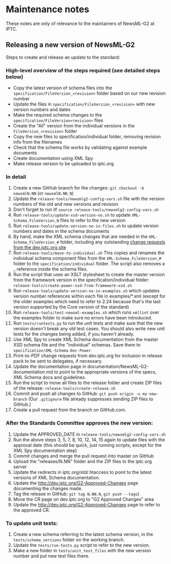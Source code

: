 # Maintenance notes

These notes are only of relevance to the maintainers of NewsML-G2 at IPTC.

## Releasing a new version of NewsML-G2

Steps to create and release an update to the standard:

### High-level overview of the steps required (see detailed steps below)

- Copy the latest version of schema files into the
  `specification/FileVersion_<revision>` folder based on our new revision number
- Update the files in `specification/FileVersion_<revision>` with new version
  numbers and dates
- Make the required schema changes to the `specification/FileVersion<revision>`
  files
- Create the "All" version from the individual versions in the
  `FileVersion_<revision>` folder
- Copy the new files to specification/individual folder, removing revision info
  from the filenames
- Check that the schema file works by validating against example documents
- Create documentation using XML Spy
- Make release version to be uploaded to iptc.org

### In detail

1.  Create a new GitHub branch for the changes: `git checkout -b newsmlN.NN`
    (or `newsmlN.NN_N`)
2.  Update the `release-tools/newsmlg2-config-vars.sh` file with the version
    numbers of the old and new versions and revision
3.  Don't forget to run it! `source release-tools/newsmlg2-config-vars.sh`
4.  Run `release-tools/update-xsd-version-no.sh` to update
    `XML-Schema_FileVersion_N` files to refer to the new version
5.  Run `release-tools/update-version-no-in-files.sh` to update version
    numbers and dates in the schema documents
6.  By hand, make the XML schema changes that are needed in the
    `XML-Schema_FileVersion_#` folder, including any outstanding [change
    requests from the dev.iptc.org
    site](http://dev.iptc.org/G2-Change-Requests-HP)
7.  Run `release-tools/move-to-individual.sh`
    This copies and renames the individual schema component files from the
    `XML-Schema_FileVersion_#` folder to the `specification/individual` folder.
    The script also removes a _<revision> reference inside the schema files.
8.  Run the script that uses an XSLT stylesheet to create the master version
    from the framework version in the specification/individual folder:
    `release-tools/create-power-xsd-from-framework-xsd.sh`
9.  Run `release-tools/update-version-no-in-examples.sh` which updates version
    number references within each file in examples/*.xml (except for the older
    examples which need to refer to 2.24 because that's the last version
    supported by the Core version of the standard)
10. Run `release-tools/test-newsml-examples.sh` which runs `xmllint` over the
    examples folder to make sure no errors have been introduced.
11. Run `tests/runtests.py` to run the unit tests and make sure that the new
    version doesn't break any old test cases. You should also write new unit
    tests for the changes being added, if you haven't already.
12. Use XML Spy to create XML Schema documentation from the master XSD schema
    file and the "individual" schemas. Save them to
    `specification/XML-Schema-Doc-Power`.
13. Print-to-PDF change requests from dev.iptc.org for inclusion in release pack
    to be sent to delegates, if necessary.
14. Update the documentation page in documentation/NewsML-G2-documentation.md to
    point to the appropriate versions of the specs, XML Schema docs and
    guidelines.
14. Run the script to move all files to the release folder and create ZIP files
    of the release: `release-tools/create-release.sh`
15. Commit and push all changes to GitHub: `git push origin -u my-new-branch`
    (Our `.gitignore` file already suppresses sending ZIP files to GitHub.)
16. Create a pull request from the branch on GitHub.com.

### After the Standards Committee approves the new version:

1.  Update the APPROVED_DATE in `release-tools/newsmlg2-config-vars.sh`
2.  Run the above steps 3, 5, 7, 8, 10, 12, 14, 15 again to update files with
    the approval date (this should be quick, just running scripts, except for
    the XML Spy documentation step)
3.  Commit changes and merge the pull request into master on GitHub
4.  Upload the "releases/N.NN" folder and the ZIP files to the iptc.org server
5.  Update the redirects in iptc.org/std/.htaccess to point to the latest
    versions of XML Schema documentation.
6.  Update the http://dev.iptc.org/G2-Approved-Changes page documenting the
    changes made.
7.  Tag the release in GitHub: `git tag N.NN.N`, `git push --tags`)
8.  Move the CR page on dev.iptc.org to "G2 Approved Changes" area
9.  Update the http://dev.iptc.org/G2-Approved-Changes page to refer to the
    approved CR.

### To update unit tests:

1.  Create a new schema referring to the latest schema version, in the
    `tests/schema_versions` folder on the working branch.
2.  Update the `tests/run-tests.py` script to refer to the new version.
3.  Make a new folder in `tests/unit_test_files` with the new version number
    and put new test files there.
